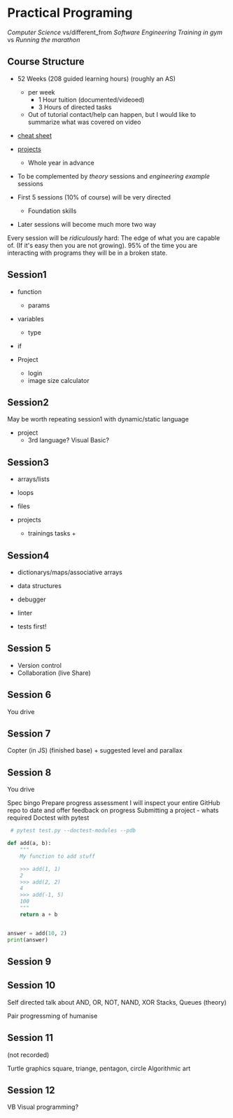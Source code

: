 Practical Programing
====================

_Computer Science_ vs/different_from _Software Engineering_
_Training in gym_ vs _Running the marathon_


Course Structure
----------------

* 52 Weeks (208 guided learning hours) (roughly an AS)
    * per week
        * 1 Hour tuition (documented/videoed)
        * 3 Hours of directed tasks
    * Out of tutorial contact/help can happen, but I would like to summarize what was covered on video

* [cheat sheet](https://github.com/calaldees/TeachProgramming/blob/master/teachprogramming/static/docs/LanguageCheetSheet.odt)
* [projects](https://github.com/calaldees/TeachProgramming/blob/master/teachprogramming/static/docs/unit1-projects.md)
    * Whole year in advance
* To be complemented by _theory_ sessions and _engineering example_ sessions

* First 5 sessions (10% of course) will be very directed
    * Foundation skills
* Later sessions will become much more two way

Every session will be _ridiculously_ hard: The edge of what you are capable of. (If it's easy then you are not growing).
95% of the time you are interacting with programs they will be in a broken state.



Session1
--------

* function
    * params
* variables
    * type
* if

* Project
    * login
    * image size calculator

Session2
--------

May be worth repeating session1 with dynamic/static language

* project
    * 3rd language? Visual Basic?

Session3
--------

* arrays/lists
* loops
* files

* projects
    * trainings tasks +

Session4
--------

* dictionarys/maps/associative arrays
* data structures

* debugger
* linter

* tests first!

Session 5
---------

* Version control
* Collaboration (live Share)

Session 6
---------

You drive

Session 7
---------

Copter (in JS)
(finished base) + suggested level and parallax


Session 8
---------

You drive

Spec bingo
Prepare progress assessment
I will inspect your entire GitHub repo to date and offer feedback on progress
Submitting a project - whats required
Doctest with pytest
```python
 # pytest test.py --doctest-modules --pdb

def add(a, b):
    """
    My function to add stuff

    >>> add(1, 1)
    2
    >>> add(2, 2)
    4
    >>> add(-1, 5)
    100
    """
    return a + b


answer = add(10, 2)
print(answer)

```


Session 9
---------




Session 10
----------


Self directed talk about
AND, OR, NOT, NAND, XOR
Stacks, Queues (theory)

Pair progressming of humanise


Session 11
----------

(not recorded)

Turtle graphics
square, triange, pentagon, circle
Algorithmic art



Session 12
----------

VB Visual programming?

